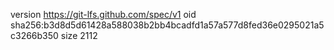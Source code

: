 version https://git-lfs.github.com/spec/v1
oid sha256:b3d8d5d61428a588038b2bb4bcadfd1a57a577d8fed36e0295021a5c3266b350
size 2112
